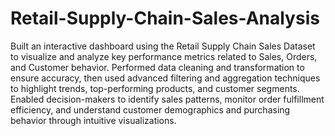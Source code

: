 # Retail-Supply-Chain-Sales-Analysis
Built an interactive dashboard using the Retail Supply Chain Sales Dataset to visualize and analyze key performance metrics related to Sales, Orders, and Customer behavior.
Performed data cleaning and transformation to ensure accuracy, then used advanced filtering and aggregation techniques to highlight trends, top-performing products, and customer segments.
Enabled decision-makers to identify sales patterns, monitor order fulfillment efficiency, and understand customer demographics and purchasing behavior through intuitive visualizations.
